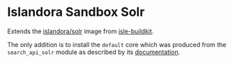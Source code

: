 # Islandora Sandbox Solr <!-- omit in toc -->

Extends the [islandora/solr] image from [isle-buildkit].

The only addition is to install the `default` core which was produced from the
`search_api_solr` module as described by its [documentation].

[documentation]: https://www.drupal.org/docs/8/modules/search-api-solr/search-api-solr-howtos/add-a-new-server

[islandora/solr]: https://github.com/Islandora-Devops/isle-buildkit/blob/main/solr/README.md

[isle-buildkit]: https://github.com/Islandora-Devops/isle-buildkit
